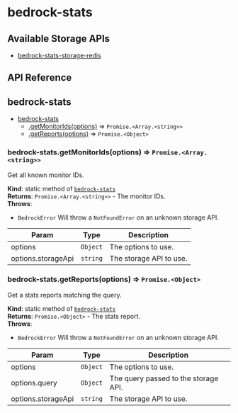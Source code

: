 # bedrock-stats

## Available Storage APIs
- [bedrock-stats-storage-redis](https://github.com/digitalbazaar/bedrock-stats-storage-redis)

## API Reference
<a name="module_bedrock-stats"></a>

## bedrock-stats

* [bedrock-stats](#module_bedrock-stats)
    * [.getMonitorIds(options)](#module_bedrock-stats.getMonitorIds) ⇒ <code>Promise.&lt;Array.&lt;string&gt;&gt;</code>
    * [.getReports(options)](#module_bedrock-stats.getReports) ⇒ <code>Promise.&lt;Object&gt;</code>

<a name="module_bedrock-stats.getMonitorIds"></a>

### bedrock-stats.getMonitorIds(options) ⇒ <code>Promise.&lt;Array.&lt;string&gt;&gt;</code>
Get all known monitor IDs.

**Kind**: static method of [<code>bedrock-stats</code>](#module_bedrock-stats)  
**Returns**: <code>Promise.&lt;Array.&lt;string&gt;&gt;</code> - The monitor IDs.  
**Throws**:

- <code>BedrockError</code> Will throw a `NotFoundError` on an unknown storage
  API.


| Param | Type | Description |
| --- | --- | --- |
| options | <code>Object</code> | The options to use. |
| options.storageApi | <code>string</code> | The storage API to use. |

<a name="module_bedrock-stats.getReports"></a>

### bedrock-stats.getReports(options) ⇒ <code>Promise.&lt;Object&gt;</code>
Get a stats reports matching the query.

**Kind**: static method of [<code>bedrock-stats</code>](#module_bedrock-stats)  
**Returns**: <code>Promise.&lt;Object&gt;</code> - The stats report.  
**Throws**:

- <code>BedrockError</code> Will throw a `NotFoundError` on an unknown storage
  API.


| Param | Type | Description |
| --- | --- | --- |
| options | <code>Object</code> | The options to use. |
| options.query | <code>Object</code> | The query passed to the storage API. |
| options.storageApi | <code>string</code> | The storage API to use. |

